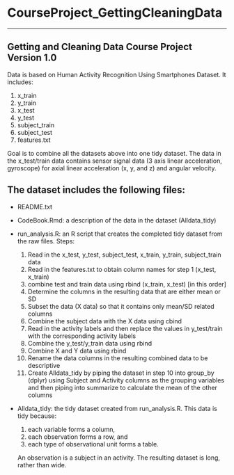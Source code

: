 # CourseProject_GettingCleaningData

----------------------------------------
Getting and Cleaning Data Course Project
Version 1.0
----------------------------------------

Data is based on Human Activity Recognition Using Smartphones Dataset. It includes:
  1. x_train
  2. y_train
  3. x_test
  4. y_test
  5. subject_train
  6. subject_test
  7. features.txt

Goal is to combine all the datasets above into one tidy dataset. The data in the
x_test/train data contains sensor signal data (3 axis linear acceleration, gyroscope)
for axial linear acceleration (x, y, and z) and angular velocity. 

The dataset includes the following files:
----------------------------------------

- README.txt

- CodeBook.Rmd: a description of the data in the dataset (Alldata_tidy)

- run_analysis.R: an R script that creates the completed tidy dataset from the raw files.
      Steps:
  1. Read in the x_test, y_test, subject_test, x_train, y_train, subject_train data
  2. Read in the features.txt to obtain column names for step 1 (x_test, x_train)
  3. combine test and train data using rbind (x_train, x_test) [in this order]
  4. Determine the columns in the resulting data that are either mean or SD
  5. Subset the data (X data) so that it contains only mean/SD related columns
  6. Combine the subject data with the X data using cbind
  7. Read in the activity labels and then replace the values in y_test/train
     with the corresponding activity labels
  8. Combine the y_test/y_train data using rbind
  9. Combine X and Y data using rbind
  10. Rename the data columns in the resulting combined data to be descriptive
  11. Create Alldata_tidy by piping the dataset in step 10 into group_by (dplyr)
      using Subject and Activity columns as the grouping variables and then
      piping into summarize to calculate the mean of the other columns

- Alldata_tidy: the tidy dataset created from run_analysis.R. This data is tidy because:
  1. each variable forms a column,
  2. each observation forms a row, and
  3. each type of observational unit forms 	a table.

  An observation is a subject in an activity. The resulting dataset is long,
  rather than wide.
